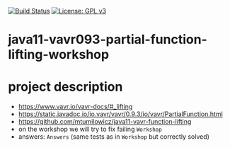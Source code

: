 [![Build Status](https://travis-ci.com/mtumilowicz/java11-vavr-093-partial-function-lifting-workshop.svg?branch=master)](https://travis-ci.com/mtumilowicz/java11-vavr-093-partial-function-lifting-workshop)
[![License: GPL v3](https://img.shields.io/badge/License-GPLv3-blue.svg)](https://www.gnu.org/licenses/gpl-3.0)

# java11-vavr093-partial-function-lifting-workshop

# project description
* https://www.vavr.io/vavr-docs/#_lifting
* https://static.javadoc.io/io.vavr/vavr/0.9.3/io/vavr/PartialFunction.html
* https://github.com/mtumilowicz/java11-vavr-function-lifting
* on the workshop we will try to fix failing `Workshop`
* answers: `Answers` (same tests as in `Workshop` but correctly solved)
